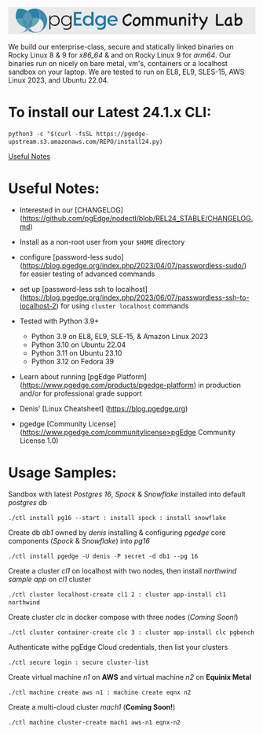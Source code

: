 
![# pgEdge Community Lab](img/community-lab-banner.png)

We build our enterprise-class, secure and statically linked binaries on Rocky Linux 8 & 9 for *x86_64* & and on Rocky Linux 9 for *arm64*.   Our binaries run on nicely on bare metal, vm's, containers or a localhost sandbox on your laptop.  We are tested to run on EL8, EL9, SLES-15, AWS Linux 2023, and Ubuntu 22.04.

# To install our Latest 24.1.x CLI:

```
python3 -c "$(curl -fsSL https://pgedge-upstream.s3.amazonaws.com/REPO/install24.py)
```

[Useful Notes](#usefulnotes)

# Useful Notes:
- Interested in our [CHANGELOG] (https://github.com/pgEdge/nodectl/blob/REL24_STABLE/CHANGELOG.md)

- Install as a non-root user from your `$HOME` directory

- configure [password-less sudo] (https://blog.pgedge.org/index.php/2023/04/07/passwordless-sudo/) for easier testing of advanced commands

- set up [password-less ssh to localhost] (https://blog.pgedge.org/index.php/2023/06/07/passwordless-ssh-to-localhost-2) for using `cluster localhost` commands

- Tested with Python 3.9+ 
  - Python 3.9 on EL8, EL9, SLE-15, & Amazon Linux 2023
  - Python 3.10 on Ubuntu 22.04
  - Python 3.11 on Ubuntu 23.10
  - Python 3.12 on Fedora 39

- Learn about running [pgEdge Platform] (https://www.pgedge.com/products/pgedge-platform) in production and/or for professional grade support

- Denis' [Linux Cheatsheet] (https://blog.pgedge.org)

- pgedge [Community License] (https://www.pgedge.com/communitylicense>pgEdge Community License 1.0)



# Usage Samples:

Sandbox with latest *Postgres 16*, *Spock* & *Snowflake* installed into default *postgres* db<br>
```
./ctl install pg16 --start : install spock : install snowflake
```

Create db *db1* owned by *denis* installing & configuring *pgedge* core components (*Spock* & *Snowflake*) into *pg16*

```
./ctl install pgedge -U denis -P secret -d db1 --pg 16
```


Create a cluster *cl1* on localhost with two nodes, then install *northwind sample app* on *cl1* cluster

```
./ctl cluster localhost-create cl1 2 : cluster app-install cl1 northwind
```

Create cluster *clc* in docker compose with three nodes (*Coming Soon!*)
```
./ctl cluster container-create clc 3 : cluster app-install clc pgbench
```

Authenticate withe pgEdge Cloud credentials, then list your clusters
```
./ctl secure login : secure cluster-list
```

Create virtual machine *n1* on **AWS** and virtual machine *n2* on **Equinix Metal**
```
./ctl machine create aws n1 : machine create eqnx n2
```

Create a multi-cloud cluster *mach1* (**Coming Soon!**)
```
./ctl machine cluster-create mach1 aws-n1 eqnx-n2
```
